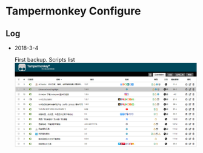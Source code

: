 Tampermonkey Configure
======================

## Log

* 2018-3-4

  First backup. Scripts list
  ![Tampermonkey backup SnapShot](./img/Tampermonkey-backup-2018-3-4.png)